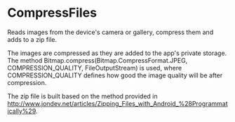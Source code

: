 # CompressFiles
Reads images from the device's camera or gallery, compress them and adds to a zip file.

The images are compressed as they are added to the app's private storage. The method
Bitmap.compress(Bitmap.CompressFormat.JPEG, COMPRESSION_QUALITY, FileOutputStream)
is used, where COMPRESSION_QUALITY defines how good the image quality will be after compression. 

The zip file is built based on the method provided in http://www.jondev.net/articles/Zipping_Files_with_Android_%28Programmatically%29.
